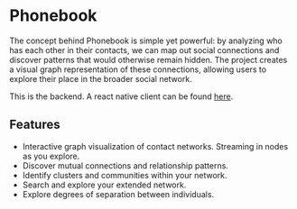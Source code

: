 # Phonebook

The concept behind Phonebook is simple yet powerful: by analyzing who has each other in their contacts,
we can map out social connections and discover patterns that would otherwise remain hidden. The project
creates a visual graph representation of these connections, allowing users to explore their place in the
broader social network.

This is the backend. A react native client can be found [here](https://www.github.com/ineblom/phonebook_client).

## Features

- Interactive graph visualization of contact networks. Streaming in nodes as you explore.
- Discover mutual connections and relationship patterns.
- Identify clusters and communities within your network.
- Search and explore your extended network.
- Explore degrees of separation between individuals.
